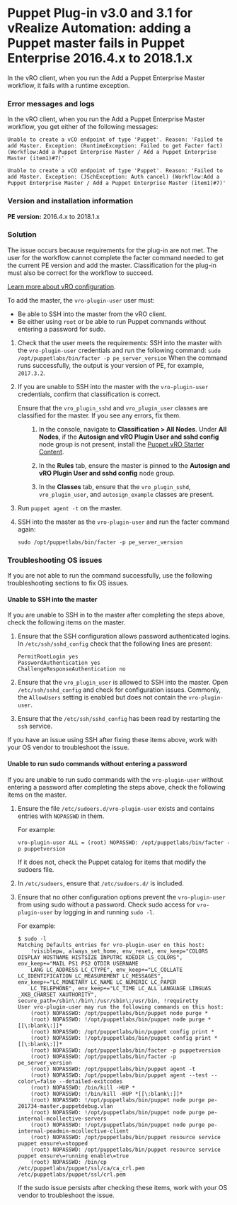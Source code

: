 # Puppet Plug-in v3.0 and 3.1 for vRealize Automation: adding a Puppet master fails in Puppet Enterprise 2016.4.x to 2018.1.x
<p>In the vRO client, when you run the Add a Puppet Enterprise Master workflow, it fails with a runtime exception.</p>
<h3 id="error-messages-and-logs">Error messages and logs</h3>
<p>In the vRO client, when you run the Add a Puppet Enterprise Master workflow, you get either of the following messages:</p>
<p><code>Unable to create a vCO endpoint of type 'Puppet'. Reason: 'Failed to add Master. Exception: (RuntimeException: Failed to get Facter fact) (Workflow:Add a Puppet Enterprise Master / Add a Puppet Enterprise Master (item1)#7)'</code></p>
<p><code>Unable to create a vCO endpoint of type 'Puppet'. Reason: 'Failed to add Master. Exception: (JSchException: Auth cancel) (Workflow:Add a Puppet Enterprise Master / Add a Puppet Enterprise Master (item1)#7)'</code></p>
<h3 id="version-and-installation-information">Version and installation information</h3>
<p><strong>PE version:</strong> 2016.4.x to 2018.1.x</p>
<h3 id="solution">Solution</h3>
<p>The issue occurs because requirements for the plug-in are not met. The user for the workflow cannot complete the facter command needed to get the current PE version and add the master. Classification for the plug-in must also be correct for the workflow to succeed.</p>
<p><a href="https://puppet.com/docs/vro/3.x/install_and_config_reference_implementation.html">Learn more about vRO configuration</a>.</p>
<p>To add the master, the <code>vro-plugin-user</code> user must:</p>
<ul>
<li>Be able to SSH into the master from the vRO client.</li>
<li>Be either using <code>root</code> or be able to run Puppet commands without entering a password for sudo.</li>
</ul>
<ol style="list-style-type: decimal;">
<li>
<p>Check that the user meets the requirements: SSH into the master with the <code>vro-plugin-user</code> credentials and run the following command: <code>sudo /opt/puppetlabs/bin/facter -p pe_server_version</code> When the command runs successfully, the output is your version of PE, for example, <code>2017.3.2</code>.</p>
</li>
<li>
<p>If you are unable to SSH into the master with the <code>vro-plugin-user</code> credentials, confirm that classification is correct.</p>
<p>Ensure that the <code>vro_plugin_sshd</code> and <code>vro_plugin_user</code> classes are classified for the master. If you see any errors, fix them.</p>
<ol>
<ol>
<li>
<p>In the console, navigate to <strong>Classification &gt; All Nodes</strong>. Under <strong>All Nodes</strong>, if the <strong>Autosign and vRO Plugin User and sshd config</strong> node group is not present, install the <a href="https://github.com/puppetlabs/puppet-vro-starter_content">Puppet vRO Starter Content</a>.</p>
</li>
<li>
<p>In the <strong>Rules</strong> tab, ensure the master is pinned to the <strong>Autosign and vRO Plugin User and sshd config</strong> node group.</p>
</li>
<li>
<p>In the <strong>Classes</strong> tab, ensure that the <code>vro_plugin_sshd</code>, <code>vro_plugin_user</code>, and <code>autosign_example</code> classes are present.</p>
</li>
</ol>
</ol>
</li>
<li>
<p>Run <code>puppet agent -t</code> on the master.</p>
</li>
<li>
<p>SSH into the master as the <code>vro-plugin-user</code> and run the facter command again:</p>
<pre><code>sudo /opt/puppetlabs/bin/facter -p pe_server_version</code></pre>
</li>
</ol>
<h3 id="troubleshooting-os-issues">Troubleshooting OS issues</h3>
<p>If you are not able to run the command successfully, use the following troubleshooting sections to fix OS issues.</p>
<h4 id="unable-to-ssh-into-the-master"><strong>Unable to SSH into the master</strong></h4>
<p>If you are unable to SSH in to the master after completing the steps above, check the following items on the master.</p>
<ol style="list-style-type: decimal;">
<li>
<p>Ensure that the SSH configuration allows password authenticated logins. In <code>/etc/ssh/sshd_config</code> check that the following lines are present:</p>
<pre><code>PermitRootLogin yes
PasswordAuthentication yes
ChallengeResponseAuthentication no</code></pre>
</li>
<li>
<p>Ensure that the <code>vro_plugin_user</code> is allowed to SSH into the master. Open <code>/etc/ssh/sshd_config</code> and check for configuration issues. Commonly, the <code>AllowUsers</code> setting is enabled but does not contain the <code>vro-plugin-user</code>.</p>
</li>
<li>
<p>Ensure that the <code>/etc/ssh/sshd_config</code> has been read by restarting the <code>ssh</code> service.</p>
</li>
</ol>
<p>If you have an issue using SSH after fixing these items above, work with your OS vendor to troubleshoot the issue.</p>
<h4 id="unable-to-run-sudo-commands-without-entering-a-password"><strong>Unable to run sudo commands without entering a password</strong></h4>
<p>If you are unable to run sudo commands with the <code>vro-plugin-user</code> without entering a password after completing the steps above, check the following items on the master.</p>
<ol style="list-style-type: decimal;">
<li>
<p>Ensure the file <code>/etc/sudoers.d/vro-plugin-user</code> exists and contains entries with <code>NOPASSWD</code> in them.</p>
<p>For example:</p>
<pre><code>vro-plugin-user ALL = (root) NOPASSWD: /opt/puppetlabs/bin/facter -p puppetversion</code></pre>
<p>If it does not, check the Puppet catalog for items that modify the sudoers file.</p>
</li>
<li>
<p>In <code>/etc/sudoers</code>, ensure that <code>/etc/sudoers.d/</code> is included.</p>
</li>
<li>
<p>Ensure that no other configuration options prevent the <code>vro-plugin-user</code> from using sudo without a password. Check sudo access for <code>vro-plugin-user</code> by logging in and running <code>sudo -l</code>.</p>
<p>For example:</p>
<pre><code>$ sudo -l
Matching Defaults entries for vro-plugin-user on this host:
    !visiblepw, always_set_home, env_reset, env_keep="COLORS DISPLAY HOSTNAME HISTSIZE INPUTRC KDEDIR LS_COLORS", env_keep+="MAIL PS1 PS2 QTDIR USERNAME
    LANG LC_ADDRESS LC_CTYPE", env_keep+="LC_COLLATE LC_IDENTIFICATION LC_MEASUREMENT LC_MESSAGES", env_keep+="LC_MONETARY LC_NAME LC_NUMERIC LC_PAPER
    LC_TELEPHONE", env_keep+="LC_TIME LC_ALL LANGUAGE LINGUAS _XKB_CHARSET XAUTHORITY", secure_path=/sbin\:/bin\:/usr/sbin\:/usr/bin, !requiretty
User vro-plugin-user may run the following commands on this host:
    (root) NOPASSWD: /opt/puppetlabs/bin/puppet node purge *
    (root) NOPASSWD: !/opt/puppetlabs/bin/puppet node purge *[[\:blank\:]]*
    (root) NOPASSWD: /opt/puppetlabs/bin/puppet config print *
    (root) NOPASSWD: !/opt/puppetlabs/bin/puppet config print *[[\:blank\:]]*
    (root) NOPASSWD: /opt/puppetlabs/bin/facter -p puppetversion
    (root) NOPASSWD: /opt/puppetlabs/bin/facter -p pe_server_version
    (root) NOPASSWD: /opt/puppetlabs/bin/puppet agent -t
    (root) NOPASSWD: /opt/puppetlabs/bin/puppet agent --test --color\=false --detailed-exitcodes
    (root) NOPASSWD: /bin/kill -HUP *
    (root) NOPASSWD: !/bin/kill -HUP *[[\:blank\:]]*
    (root) NOPASSWD: !/opt/puppetlabs/bin/puppet node purge pe-201734-master.puppetdebug.vlan
    (root) NOPASSWD: !/opt/puppetlabs/bin/puppet node purge pe-internal-mcollective-servers
    (root) NOPASSWD: !/opt/puppetlabs/bin/puppet node purge pe-internal-peadmin-mcollective-client
    (root) NOPASSWD: /opt/puppetlabs/bin/puppet resource service puppet ensure\=stopped
    (root) NOPASSWD: /opt/puppetlabs/bin/puppet resource service puppet ensure\=running enable\=true
    (root) NOPASSWD: /bin/cp /etc/puppetlabs/puppet/ssl/ca/ca_crl.pem /etc/puppetlabs/puppet/ssl/crl.pem</code></pre>
<p>If the sudo issue persists after checking these items, work with your OS vendor to troubleshoot the issue.</p>
</li>
</ol>
